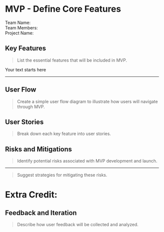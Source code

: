 # MVP \- Define Core Features

Team Name:  
Team Members:  
Project Name:

## Key Features

> List the essential features that will be included in MVP.  

Your text starts here

***


## User Flow

> Create a simple user flow diagram to illustrate how users will navigate through MVP.

 

## User Stories

> Break down each key feature into user stories.

## Risks and Mitigations

> Identify potential risks associated with MVP development and launch.

***

> Suggest strategies for mitigating these risks.

 

# Extra Credit:

## Feedback and Iteration

> Describe how user feedback will be collected and analyzed.
